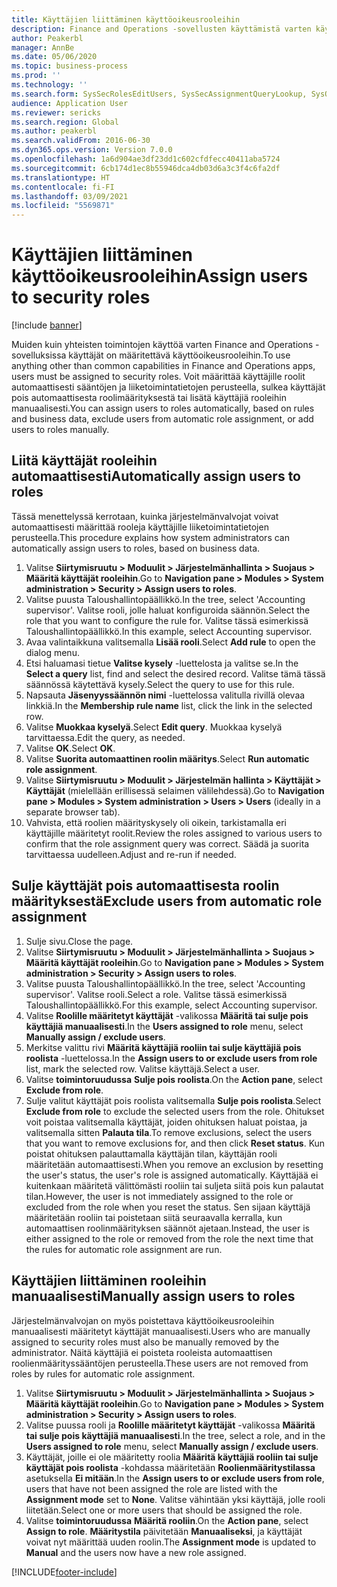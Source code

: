 ```yaml
---
title: Käyttäjien liittäminen käyttöoikeusrooleihin
description: Finance and Operations -sovellusten käyttämistä varten käyttäjille on määritettävä käyttöoikeusrooleja.
author: Peakerbl
manager: AnnBe
ms.date: 05/06/2020
ms.topic: business-process
ms.prod: ''
ms.technology: ''
ms.search.form: SysSecRolesEditUsers, SysSecAssignmentQueryLookup, SysQueryForm, SysSecRoleExcludeUsers
audience: Application User
ms.reviewer: sericks
ms.search.region: Global
ms.author: peakerbl
ms.search.validFrom: 2016-06-30
ms.dyn365.ops.version: Version 7.0.0
ms.openlocfilehash: 1a6d904ae3df23dd1c602cfdfecc40411aba5724
ms.sourcegitcommit: 6cb174d1ec8b55946dca4db03d6a3c3f4c6fa2df
ms.translationtype: HT
ms.contentlocale: fi-FI
ms.lasthandoff: 03/09/2021
ms.locfileid: "5569871"
---
```

# <a name="assign-users-to-security-roles"></a><span data-ttu-id="b0963-103">Käyttäjien liittäminen käyttöoikeusrooleihin</span><span class="sxs-lookup"><span data-stu-id="b0963-103">Assign users to security roles</span></span>

[!include [banner](../../includes/banner.md)]

<span data-ttu-id="b0963-104">Muiden kuin yhteisten toimintojen käyttöä varten Finance and Operations -sovelluksissa käyttäjät on määritettävä käyttöoikeusrooleihin.</span><span class="sxs-lookup"><span data-stu-id="b0963-104">To use anything other than common capabilities in Finance and Operations apps, users must be assigned to security roles.</span></span> <span data-ttu-id="b0963-105">Voit määrittää käyttäjille roolit automaattisesti sääntöjen ja liiketoimintatietojen perusteella, sulkea käyttäjät pois automaattisesta roolimäärityksestä tai lisätä käyttäjiä rooleihin manuaalisesti.</span><span class="sxs-lookup"><span data-stu-id="b0963-105">You can assign users to roles automatically, based on rules and business data, exclude users from automatic role assignment, or add users to roles manually.</span></span>

## <a name="automatically-assign-users-to-roles"></a><span data-ttu-id="b0963-106">Liitä käyttäjät rooleihin automaattisesti</span><span class="sxs-lookup"><span data-stu-id="b0963-106">Automatically assign users to roles</span></span>
<span data-ttu-id="b0963-107">Tässä menettelyssä kerrotaan, kuinka järjestelmänvalvojat voivat automaattisesti määrittää rooleja käyttäjille liiketoimintatietojen perusteella.</span><span class="sxs-lookup"><span data-stu-id="b0963-107">This procedure explains how system administrators can automatically assign users to roles, based on business data.</span></span> 
1. <span data-ttu-id="b0963-108">Valitse **Siirtymisruutu > Moduulit > Järjestelmänhallinta > Suojaus > Määritä käyttäjät rooleihin**.</span><span class="sxs-lookup"><span data-stu-id="b0963-108">Go to **Navigation pane > Modules > System administration > Security > Assign users to roles**.</span></span>
2. <span data-ttu-id="b0963-109">Valitse puusta Taloushallintopäällikkö.</span><span class="sxs-lookup"><span data-stu-id="b0963-109">In the tree, select 'Accounting supervisor'.</span></span> <span data-ttu-id="b0963-110">Valitse rooli, jolle haluat konfiguroida säännön.</span><span class="sxs-lookup"><span data-stu-id="b0963-110">Select the role that you want to configure the rule for.</span></span> <span data-ttu-id="b0963-111">Valitse tässä esimerkissä Taloushallintopäällikkö.</span><span class="sxs-lookup"><span data-stu-id="b0963-111">In this example, select Accounting supervisor.</span></span> 
3. <span data-ttu-id="b0963-112">Avaa valintaikkuna valitsemalla **Lisää rooli**.</span><span class="sxs-lookup"><span data-stu-id="b0963-112">Select **Add rule** to open the dialog menu.</span></span>
4. <span data-ttu-id="b0963-113">Etsi haluamasi tietue **Valitse kysely** -luettelosta ja valitse se.</span><span class="sxs-lookup"><span data-stu-id="b0963-113">In the **Select a query** list, find and select the desired record.</span></span> <span data-ttu-id="b0963-114">Valitse tämä tässä säännössä käytettävä kysely.</span><span class="sxs-lookup"><span data-stu-id="b0963-114">Select the query to use for this rule.</span></span>  
5. <span data-ttu-id="b0963-115">Napsauta **Jäsenyyssäännön nimi** -luettelossa valitulla rivillä olevaa linkkiä.</span><span class="sxs-lookup"><span data-stu-id="b0963-115">In the **Membership rule name** list, click the link in the selected row.</span></span>
6. <span data-ttu-id="b0963-116">Valitse **Muokkaa kyselyä**.</span><span class="sxs-lookup"><span data-stu-id="b0963-116">Select **Edit query**.</span></span> <span data-ttu-id="b0963-117">Muokkaa kyselyä tarvittaessa.</span><span class="sxs-lookup"><span data-stu-id="b0963-117">Edit the query, as needed.</span></span>  
7. <span data-ttu-id="b0963-118">Valitse **OK**.</span><span class="sxs-lookup"><span data-stu-id="b0963-118">Select **OK**.</span></span>
8. <span data-ttu-id="b0963-119">Valitse **Suorita automaattinen roolin määritys**.</span><span class="sxs-lookup"><span data-stu-id="b0963-119">Select **Run automatic role assignment**.</span></span>
9. <span data-ttu-id="b0963-120">Valitse **Siirtymisruutu > Moduulit > Järjestelmän hallinta > Käyttäjät > Käyttäjät** (mielellään erillisessä selaimen välilehdessä).</span><span class="sxs-lookup"><span data-stu-id="b0963-120">Go to **Navigation pane > Modules > System administration > Users > Users** (ideally in a separate browser tab).</span></span>
10. <span data-ttu-id="b0963-121">Vahvista, että roolien määrityskysely oli oikein, tarkistamalla eri käyttäjille määritetyt roolit.</span><span class="sxs-lookup"><span data-stu-id="b0963-121">Review the roles assigned to various users to confirm that the role assignment query was correct.</span></span> <span data-ttu-id="b0963-122">Säädä ja suorita tarvittaessa uudelleen.</span><span class="sxs-lookup"><span data-stu-id="b0963-122">Adjust and re-run if needed.</span></span>

## <a name="exclude-users-from-automatic-role-assignment"></a><span data-ttu-id="b0963-123">Sulje käyttäjät pois automaattisesta roolin määrityksestä</span><span class="sxs-lookup"><span data-stu-id="b0963-123">Exclude users from automatic role assignment</span></span>
1. <span data-ttu-id="b0963-124">Sulje sivu.</span><span class="sxs-lookup"><span data-stu-id="b0963-124">Close the page.</span></span>
2. <span data-ttu-id="b0963-125">Valitse **Siirtymisruutu > Moduulit > Järjestelmänhallinta > Suojaus > Määritä käyttäjät rooleihin**.</span><span class="sxs-lookup"><span data-stu-id="b0963-125">Go to **Navigation pane > Modules > System administration > Security > Assign users to roles**.</span></span>
3. <span data-ttu-id="b0963-126">Valitse puusta Taloushallintopäällikkö.</span><span class="sxs-lookup"><span data-stu-id="b0963-126">In the tree, select 'Accounting supervisor'.</span></span> <span data-ttu-id="b0963-127">Valitse rooli.</span><span class="sxs-lookup"><span data-stu-id="b0963-127">Select a role.</span></span> <span data-ttu-id="b0963-128">Valitse tässä esimerkissä Taloushallintopäällikkö.</span><span class="sxs-lookup"><span data-stu-id="b0963-128">For this example, select Accounting supervisor.</span></span>  
4. <span data-ttu-id="b0963-129">Valitse **Roolille määritetyt käyttäjät** -valikossa **Määritä tai sulje pois käyttäjiä manuaalisesti**.</span><span class="sxs-lookup"><span data-stu-id="b0963-129">In the **Users assigned to role** menu, select **Manually assign / exclude users**.</span></span>
5. <span data-ttu-id="b0963-130">Merkitse valittu rivi **Määritä käyttäjiä rooliin tai sulje käyttäjiä pois roolista** -luettelossa.</span><span class="sxs-lookup"><span data-stu-id="b0963-130">In the **Assign users to or exclude users from role** list, mark the selected row.</span></span> <span data-ttu-id="b0963-131">Valitse käyttäjä.</span><span class="sxs-lookup"><span data-stu-id="b0963-131">Select a user.</span></span>  
6. <span data-ttu-id="b0963-132">Valitse **toimintoruudussa** **Sulje pois roolista**.</span><span class="sxs-lookup"><span data-stu-id="b0963-132">On the **Action pane**, select **Exclude from role**.</span></span>
7. <span data-ttu-id="b0963-133">Sulje valitut käyttäjät pois roolista valitsemalla **Sulje pois roolista**.</span><span class="sxs-lookup"><span data-stu-id="b0963-133">Select **Exclude from role** to exclude the selected users from the role.</span></span> <span data-ttu-id="b0963-134">Ohitukset voit poistaa valitsemalla käyttäjät, joiden ohituksen haluat poistaa, ja valitsemalla sitten **Palauta tila**.</span><span class="sxs-lookup"><span data-stu-id="b0963-134">To remove exclusions, select the users that you want to remove exclusions for, and then click **Reset status**.</span></span> <span data-ttu-id="b0963-135">Kun poistat ohituksen palauttamalla käyttäjän tilan, käyttäjän rooli määritetään automaattisesti.</span><span class="sxs-lookup"><span data-stu-id="b0963-135">When you remove an exclusion by resetting the user's status, the user's role is assigned automatically.</span></span> <span data-ttu-id="b0963-136">Käyttäjää ei kuitenkaan määritetä välittömästi rooliin tai suljeta siitä pois kun palautat tilan.</span><span class="sxs-lookup"><span data-stu-id="b0963-136">However, the user is not immediately assigned to the role or excluded from the role when you reset the status.</span></span> <span data-ttu-id="b0963-137">Sen sijaan käyttäjä määritetään rooliin tai poistetaan siitä seuraavalla kerralla, kun automaattisen roolinmäärityksen säännöt ajetaan.</span><span class="sxs-lookup"><span data-stu-id="b0963-137">Instead, the user is either assigned to the role or removed from the role the next time that the rules for automatic role assignment are run.</span></span>  

## <a name="manually-assign-users-to-roles"></a><span data-ttu-id="b0963-138">Käyttäjien liittäminen rooleihin manuaalisesti</span><span class="sxs-lookup"><span data-stu-id="b0963-138">Manually assign users to roles</span></span>
<span data-ttu-id="b0963-139">Järjestelmänvalvojan on myös poistettava käyttöoikeusrooleihin manuaalisesti määritetyt käyttäjät manuaalisesti.</span><span class="sxs-lookup"><span data-stu-id="b0963-139">Users who are manually assigned to security roles must also be manually removed by the administrator.</span></span> <span data-ttu-id="b0963-140">Näitä käyttäjiä ei poisteta rooleista automaattisen roolienmäärityssääntöjen perusteella.</span><span class="sxs-lookup"><span data-stu-id="b0963-140">These users are not removed from roles by rules for automatic role assignment.</span></span>

1. <span data-ttu-id="b0963-141">Valitse **Siirtymisruutu > Moduulit > Järjestelmänhallinta > Suojaus > Määritä käyttäjät rooleihin**.</span><span class="sxs-lookup"><span data-stu-id="b0963-141">Go to **Navigation pane > Modules > System administration > Security > Assign users to roles**.</span></span>
2. <span data-ttu-id="b0963-142">Valitse puussa rooli ja **Roolille määritetyt käyttäjät** -valikossa **Määritä tai sulje pois käyttäjiä manuaalisesti**.</span><span class="sxs-lookup"><span data-stu-id="b0963-142">In the tree, select a role, and in the **Users assigned to role** menu, select **Manually assign / exclude users**.</span></span>
4. <span data-ttu-id="b0963-143">Käyttäjät, joille ei ole määritetty roolia **Määritä käyttäjiä rooliin tai sulje käyttäjät pois roolista** -kohdassa määritetään **Roolienmääritystilassa** asetuksella **Ei mitään**.</span><span class="sxs-lookup"><span data-stu-id="b0963-143">In the **Assign users to or exclude users from role**, users that have not been assigned the role are listed with the **Assignment mode** set to **None**.</span></span> <span data-ttu-id="b0963-144">Valitse vähintään yksi käyttäjä, jolle rooli liitetään.</span><span class="sxs-lookup"><span data-stu-id="b0963-144">Select one or more users that should be assigned the role.</span></span>
5. <span data-ttu-id="b0963-145">Valitse **toimintoruudussa** **Määritä rooliin**.</span><span class="sxs-lookup"><span data-stu-id="b0963-145">On the **Action pane**, select **Assign to role**.</span></span> <span data-ttu-id="b0963-146">**Määritystila** päivitetään **Manuaaliseksi**, ja käyttäjät voivat nyt määrittää uuden roolin.</span><span class="sxs-lookup"><span data-stu-id="b0963-146">The **Assignment mode** is updated to **Manual** and the users now have a new role assigned.</span></span>


[!INCLUDE[footer-include](../../../../includes/footer-banner.md)]